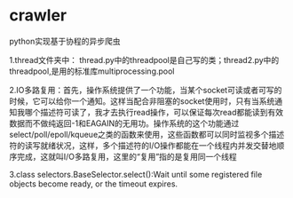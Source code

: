# crawler
python实现基于协程的异步爬虫

1.thread文件夹中：
thread.py中的threadpool是自己写的类；thread2.py中的threadpool,是用的标准库multiprocessing.pool

2.IO多路复用：首先，操作系统提供了一个功能，当某个socket可读或者可写的时候，它可以给你一个通知。这样当配合非阻塞的socket使用时，只有当系统通知我哪个描述符可读了，我才去执行read操作，可以保证每次read都能读到有效数据而不做纯返回-1和EAGAIN的无用功。操作系统的这个功能通过select/poll/epoll/kqueue之类的函数来使用，这些函数都可以同时监视多个描述符的读写就绪状况，这样，多个描述符的I/O操作都能在一个线程内并发交替地顺序完成，这就叫I/O多路复用，这里的“复用”指的是复用同一个线程

3.class selectors.BaseSelector.select():Wait until some registered file objects become ready, or the timeout expires.
